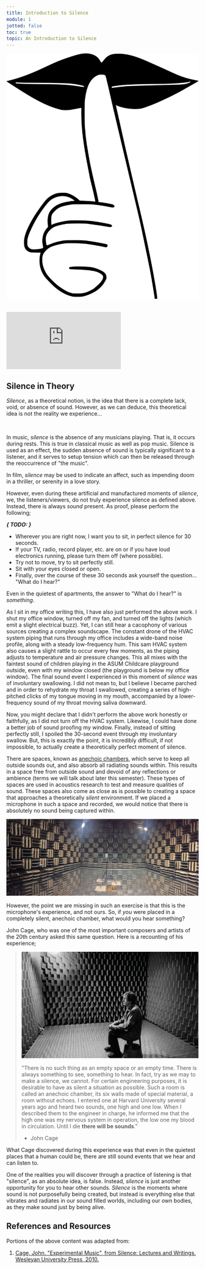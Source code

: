```yaml
---
title: Introduction to Silence
module: 1
jotted: false
toc: true
topic: An Introduction to Silence
---
```


![Stock clipart depicting a silence motion, where a finger is pressed against pursed lips. Public Domain Image.](../imgs/Shhh.svg "Stock clipart depicting a silence motion, where a finger is pressed against pursed lips. Public Domain Image.")

<br />


<div class="embed-responsive embed-responsive-16by9"><iframe class="embed-responsive-item" src="https://www.youtube.com/embed/B730Kngh9aw" frameborder="0" allow="accelerometer; autoplay; encrypted-media; gyroscope; picture-in-picture" allowfullscreen></iframe></div>

## Silence in Theory

_Silence_, as a theoretical notion, is the idea that there is a complete lack, void, or absence of sound. However, as we can deduce, this theoretical idea is not the reality we experience...

<br />


In music, _silence_ is the absence of any musicians playing. That is, it occurs during rests. This is true in classical music as well as pop music. Silence is used as an effect, the sudden absence of sound is typically significant to a listener, and it serves to setup tension which can then be released through the reoccurrence of "the music".

In film, _silence_ may be used to indicate an affect, such as impending doom in a thriller, or serenity in a love story.

However, even during these artificial and manufactured moments of _silence_, we, the listeners/viewers, do not truly experience silence as defined above. Instead, there is always _sound_ present. As proof, please perform the following;

**_{ TODO: }_**

- Wherever you are right now, I want you to sit, in perfect silence for 30 seconds.
- If your TV, radio, record player, etc. are on or if you have loud electronics running, please turn them off (where possible).
- Try not to move, try to sit perfectly still.
- Sit with your eyes closed or open.
- Finally, over the course of these 30 seconds ask yourself the question... "What do I hear?"

Even in the quietest of apartments, the answer to "What do I hear?" is _something_.

As I sit in my office writing this, I have also just performed the above work. I shut my office window, turned off my fan, and turned off the lights (which emit a slight electrical buzz). Yet, I can still hear a cacophony of various sources creating a complex soundscape. The constant drone of the HVAC system piping that runs through my office includes a wide-band noise profile, along with a steady low-frequency hum. This sam HVAC system also causes a slight rattle to occur every few moments, as the piping adjusts to temperature and air pressure changes. This all mixes with the faintest sound of children playing in the ASUM Childcare playground outside, even with my window closed (the playground is below my office window). The final sound event I experienced in this moment of _silence_ was of involuntary swallowing. I did not mean to, but I believe I became parched and in order to rehydrate my throat I swallowed, creating a series of high-pitched clicks of my tongue moving in my mouth, accompanied by a lower-frequency sound of my throat moving saliva downward.

Now, you might declare that I didn't perform the above work honestly or faithfully, as I did not turn off the HVAC system. Likewise, I could have done a better job of sound proofing my window. Finally, instead of sitting perfectly still, I spoiled the 30-second event through my involuntary swallow. But, this is exactly the point, it is incredibly difficult, if not impossible, to actually create a theoretically perfect moment of silence.

There are spaces, known as [anechoic chambers](https://en.wikipedia.org/wiki/Anechoic_chamber), which serve to keep all outside sounds out, and also absorb all radiating sounds within. This results in a space free from outside sound and devoid of any reflections or ambience (terms we will talk about later this semester). These types of spaces are used in acoustics research to test and measure qualities of sound. These spaces also come as close as is possible to creating a space that approaches a theoretically _silent_ environment. If we placed a microphone in such a space and recorded, we would notice that there is absolutely no sound being captured within.

![Image of an anechoic chamber.](../imgs/anechoic.jpg "Image of an anechoic chamber.")

However, the point we are missing in such an exercise is that this is the microphone's experience, and not ours. So, if _you_ were placed in a completely silent, anechoic chamber, what would you hear something?

John Cage, who was one of the most important composers and artists of the 20th century asked this same question. Here is a recounting of his experience;


> ![John Cage sitting in an anechoic chamber in 1951](../imgs/caged.png "John Cage sitting in an anechoic chamber in 1951")
>
> "There is no such thing as an empty space or an empty time. There is always something to see, something to hear. In fact, try as we may to make a silence, we cannot. For certain engineering purposes, it is desirable to have as silent a situation as possible. Such a room is called an anechoic chamber, its six walls made of special material, a room without echoes. I entered one at Harvard University several years ago and heard two sounds, one high and one low. When I described them to the engineer in charge, he informed me that the high one was my nervous system in operation, the low one my blood in circulation. Until I die **there will be sounds**."
>
> - John Cage
>

What Cage discovered during this experience was that even in the quietest places that a human could be, there are still sound events that we hear and can listen to.

One of the realities you will discover through a practice of listening is that "silence", as an absolute idea, is false. Instead, _silence_ is just another opportunity for you to hear other sounds. _Silence_ is the moments where sound is not purposefully being created, but instead is everything else that vibrates and radiates in our sound filled worlds, including our own bodies, as they make sound just by being alive.

<!--
{% comment %}
CANNOT FIND A CURRENT VERSION OF THIS VIDEO AVAILABLE ON YOUTUBE


Here is Cage discussing this experience (you only need to watch from 25:58 till 27:11. NOTE: It should start in the right spot, but you will need to end the video.)

<div class="embed-responsive embed-responsive-16by9"><iframe class="embed-responsive-item" src="https://www.youtube.com/embed/UaNGeuDuXl4?start=1558" frameborder="0" allow="accelerometer; autoplay; encrypted-media; gyroscope; picture-in-picture" allowfullscreen></iframe></div>

{% endcomment %}

The next video is an excerpt from a larger movie on avant-garde artists. It is a brief interview with John Cage, and allows you a moment to hear his thoughts on hearing vs. listening, as well as his appreciation for _silence_.

<div class="embed-responsive embed-responsive-16by9"><iframe class="embed-responsive-item" src="https://www.youtube.com/embed/pcHnL7aS64Y" frameborder="0" allowfullscreen></iframe></div>

-->


<div class="ref">
<h2>References and Resources</h2>

Portions of the above content was adapted from:

<ol>
<li><a href="https://monoskop.org/images/b/b5/Cage_John_Silence_Lectures_and_Writings.pdf">Cage, John. "Experimental Music", from Silence: Lectures and Writings. Wesleyan University Press, 2010.</a></li>
</ol>
</div>

